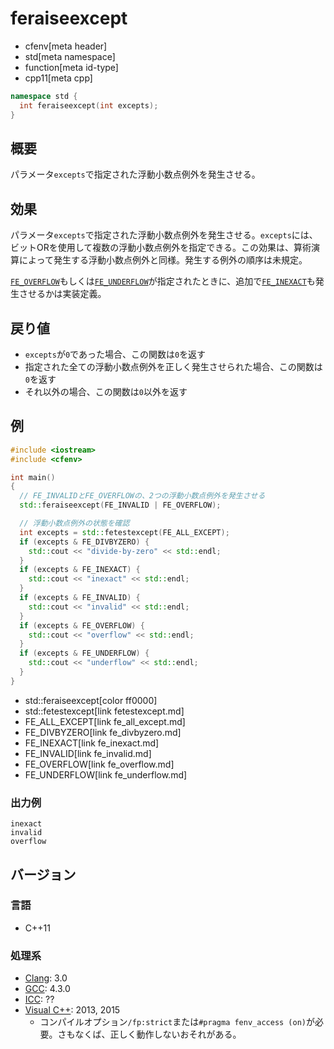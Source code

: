 # feraiseexcept
* cfenv[meta header]
* std[meta namespace]
* function[meta id-type]
* cpp11[meta cpp]

```cpp
namespace std {
  int feraiseexcept(int excepts);
}
```

## 概要
パラメータ`excepts`で指定された浮動小数点例外を発生させる。


## 効果
パラメータ`excepts`で指定された浮動小数点例外を発生させる。`excepts`には、ビットORを使用して複数の浮動小数点例外を指定できる。この効果は、算術演算によって発生する浮動小数点例外と同様。発生する例外の順序は未規定。

[`FE_OVERFLOW`](fe_overflow.md)もしくは[`FE_UNDERFLOW`](fe_underflow.md)が指定されたときに、追加で[`FE_INEXACT`](fe_inexact.md)も発生させるかは実装定義。


## 戻り値
- `excepts`が`0`であった場合、この関数は`0`を返す
- 指定された全ての浮動小数点例外を正しく発生させられた場合、この関数は`0`を返す
- それ以外の場合、この関数は`0`以外を返す


## 例
```cpp example
#include <iostream>
#include <cfenv>

int main()
{
  // FE_INVALIDとFE_OVERFLOWの、2つの浮動小数点例外を発生させる
  std::feraiseexcept(FE_INVALID | FE_OVERFLOW);

  // 浮動小数点例外の状態を確認
  int excepts = std::fetestexcept(FE_ALL_EXCEPT);
  if (excepts & FE_DIVBYZERO) {
    std::cout << "divide-by-zero" << std::endl;
  }
  if (excepts & FE_INEXACT) {
    std::cout << "inexact" << std::endl;
  }
  if (excepts & FE_INVALID) {
    std::cout << "invalid" << std::endl;
  }
  if (excepts & FE_OVERFLOW) {
    std::cout << "overflow" << std::endl;
  }
  if (excepts & FE_UNDERFLOW) {
    std::cout << "underflow" << std::endl;
  }
}
```
* std::feraiseexcept[color ff0000]
* std::fetestexcept[link fetestexcept.md]
* FE_ALL_EXCEPT[link fe_all_except.md]
* FE_DIVBYZERO[link fe_divbyzero.md]
* FE_INEXACT[link fe_inexact.md]
* FE_INVALID[link fe_invalid.md]
* FE_OVERFLOW[link fe_overflow.md]
* FE_UNDERFLOW[link fe_underflow.md]

### 出力例
```
inexact
invalid
overflow
```


## バージョン
### 言語
- C++11

### 処理系
- [Clang](/implementation.md#clang): 3.0
- [GCC](/implementation.md#gcc): 4.3.0
- [ICC](/implementation.md#icc): ??
- [Visual C++](/implementation.md#visual_cpp): 2013, 2015
	- コンパイルオプション`/fp:strict`または`#pragma fenv_access (on)`が必要。さもなくば、正しく動作しないおそれがある。



